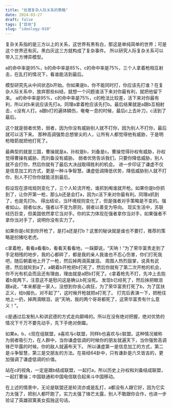 ```yaml
---
title: "处理复杂人际关系的策略"
date: 2024-03-27
draft: false
tags: ["其他"]
slug: "ideology-010"
---
```


复杂关系指的是三方以上的关系，这世界有黑有白，那这是单纯简单的世界；可是这个世界还有灰。黑白灰这三方就构成了复杂事件。
所以研究人际复杂关系可以带入三方博弈模型。

a的命中率是95%，b的命中率是85%，c的命中率是75%，三个人拿着枪相互射击，在乱打的情况下，看谁能活到最后。

模型研究先从中间状态b开始。你如果是b，你不能同时打，你应该先打谁？在复杂人际关系中，放弃那些纠结，就想一个问题谁活下来对你最有利，就把他留下来。
a的命中率是95%，c的命中率是75%，c的枪法比较差，活下来对你最有利，所以对b来说应该先打a。同理a拿着枪应该先打b。最后结果就是a跟b互相射击，c没有人打。a跟b打的遍体鳞伤，奄奄一息的时候，最后c上去补刀，c活到了最后。

这个就是弱者优势，弱者，因为你没有威胁别人就不打你，因为别人不打你，最后就可以活下来。
那种高调强势总想冒尖的人，让所有人都觉得他有威胁，于是明枪暗箭就把他打死了。

最典型的就是三国，曹操就是a，孙权是b，刘备是c。曹操觉得孙权有威胁，孙权觉得曹操有威胁，而刘备没有威胁。
弱者优势告诉我们，只要你降低威胁，别人就不会打你，然后你就有了最后大决战取得胜利的机会。
进一步印证了谦虚不仅是信息加工的方式，更是一种斗争智慧。谦虚低调降低优势，降低威胁别人就不打你，别人不打你你就能活到最后。

假设现在游戏规则变化了，三个人轮流开枪，谁抓到阄谁就开枪。如果你是b你抓到了，让你开第一枪，那么b还是会打a，因为c活下来对你最有利。同理a抓到了，也是先打b。
得出结论，当环境规则变化了，但是强者对手策略是不变的。强者如山，弱者似水。强者以不变为原则，弱者以善变为导向。
现实生活中，苏联经历巨变，但美国依然拿它当对手。你的实力体现在强者拿你当对手，如果强者不拿你当对手了，说明你没有实力了。

如果你是c轮到你开枪了，是打a还是打b？这里的秘诀就是谁也不要打，推荐的策略是扮猪吃老虎。

c拿着枪，看看a看看b，看看天看看地，一跺脚说，“天呐！”为了荣华富贵走到了手足相残的地步，我的心都碎了，都是我的亲人我谁也不忍心伤害，你们打死我吧，随后朝着地上开了一枪，然后掉两滴英雄泪。
周围人热烈鼓掌，说真有武德，然后就轮到a了，a朝着b开枪把b打死了，然后你就有了第二次开枪的机会，你不光有机会而且还有理由，理由就是a把b打死了。c拿着枪先不打，先冲上去抱着b晃两下，注意这不是慰问这是确认b死没死。
发现b已经死了，然后抹把眼泪跟a说，“本来都是一家人，没想到你丧心病狂，为了荣华富贵打死了b，为了匡扶正义，给b报仇，对不起了”，这时候开枪就把a打死了。
打完后表演一下，把枪往地上一扔，掉两滴眼泪，说“天呐，我的两个哥哥都死了，这荣华富贵有什么意义！”。

c是通过后发制人和讲武德的方式走向巅峰的。所以在没有绝对把握，绝对优势的情况下千万不要先动手，先下手绝对倒霉。

如果a，b，c现在组联盟，a喜欢与c联盟，同样b也喜欢与c联盟。这种情况被称为弱者吸引力，在人群中，当你谦虚低调的时候你的朋友就遍天下，当你强势高调锋芒毕露的时候，你的敌人就遍布天下。
所以谦虚第一是信息加工的方式，第二是斗争智慧，第三是交朋友的方法。在易经64卦中，只有谦卦是六爻皆吉的，更加强调了谦虚低调的价值。

站在c的视角，一定是跟b结成联盟，一起打a，所以历史上孙权和刘备结成联盟，一起打曹操；中国联通和中国电信联合起来斗中国移动。

在上述的情景中，无论是联盟还是轮流亦或是乱打，a都没有人跟它好，因为它实力太强了，把别人都吓跑了。实力太强了锋芒太露，别人不敢跟你合作，也进一步验证了英雄寂寞美女孤独这句话。












